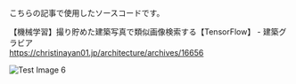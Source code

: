 こちらの記事で使用したソースコードです。

【機械学習】撮り貯めた建築写真で類似画像検索する【TensorFlow】 - 建築グラビア  
https://christinayan01.jp/architecture/archives/16656

![Test Image 6](https://christinayan01.jp/architecture/wp-content/uploads/2020/11/python_tensorflow_image_similar-splash-1-740x389.png)
